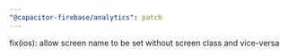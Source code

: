 ```yaml
---
"@capacitor-firebase/analytics": patch
---
```


fix(ios): allow screen name to be set without screen class and vice-versa

